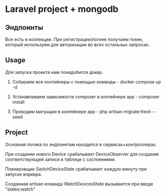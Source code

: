 # Laravel project + mongodb
## Эндпоинты
Все есть в коллекции. При регистрации/логине получаем токен, который используем для авторизации во всех остальных запросах.

## Usage
Для запуска проекта нам понадобится докер.

1. Собираем все контейнеры с помощью команды - docker compose up -d

2. Устанавливаем зависимости composer в контейнере app - composer install

3. Проводим миграции в контейнере app - php artisan migrate:fresh --seed

## Project
Основная логика по эндпоинтам находится в сервисах+контроллерах.

При создании нового Device срабатывает DeviceObserver для создания соответствующей записи в таблице с состояниями.

Планировщик SwitchDeviceState срабатывает каждую минуту при запуске воркера.

Созданная artisan команда WatchDevicesState вызывается при вводе "states:watch"
